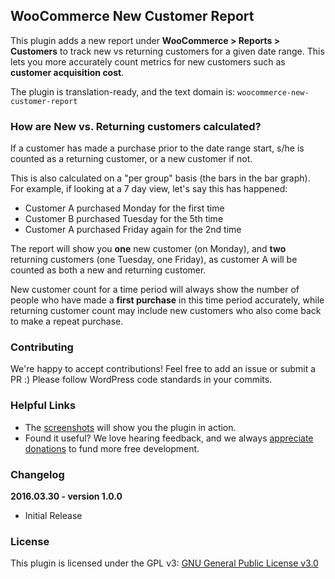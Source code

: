 ## WooCommerce New Customer Report

This plugin adds a new report under **WooCommerce &gt; Reports &gt; Customers** to track new vs returning customers for a given date range. This lets you more accurately count metrics for new customers such as **customer acquisition cost**.

The plugin is translation-ready, and the text domain is: `woocommerce-new-customer-report`

### How are New vs. Returning customers calculated?

If a customer has made a purchase prior to the date range start, s/he is counted as a returning customer, or a new customer if not.

This is also calculated on a "per group" basis (the bars in the bar graph). For example, if looking at a 7 day view, let's say this has happened:

 - Customer A purchased Monday for the first time
 - Customer B purchased Tuesday for the 5th time
 - Customer A purchased Friday again for the 2nd time
 
The report will show you **one** new customer (on Monday), and **two** returning customers (one Tuesday, one Friday), as customer A will be counted as both a new and returning customer.

New customer count for a time period will always show the number of people who have made a **first purchase** in this time period accurately, while returning customer count may include new customers who also come back to make a repeat purchase.

### Contributing

We're happy to accept contributions! Feel free to add an issue or submit a PR :) Please follow WordPress code standards in your commits.

### Helpful Links

 - The [screenshots](/skyverge/woocommerce-new-customer-report/tree/master/screenshots) will show you the plugin in action.
 - Found it useful? We love hearing feedback, and we always [appreciate donations](https://www.paypal.com/cgi-bin/webscr?cmd=_xclick&business=paypal@skyverge.com&item_name=Donation+for+WooCommerce+New+Customer+report) to fund more free development.

### Changelog

**2016.03.30 - version 1.0.0**
 * Initial Release
 
### License

This plugin is licensed under the GPL v3: [GNU General Public License v3.0](http://www.gnu.org/licenses/gpl-3.0.html)